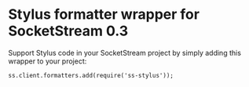 # Stylus formatter wrapper for SocketStream 0.3

Support Stylus code in your SocketStream project by simply adding this wrapper to your project:

    ss.client.formatters.add(require('ss-stylus'));